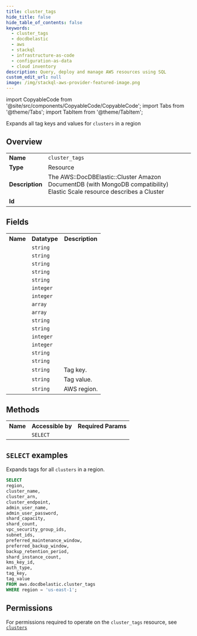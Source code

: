 ```yaml
---
title: cluster_tags
hide_title: false
hide_table_of_contents: false
keywords:
  - cluster_tags
  - docdbelastic
  - aws
  - stackql
  - infrastructure-as-code
  - configuration-as-data
  - cloud inventory
description: Query, deploy and manage AWS resources using SQL
custom_edit_url: null
image: /img/stackql-aws-provider-featured-image.png
---
```


import CopyableCode from '@site/src/components/CopyableCode/CopyableCode';
import Tabs from '@theme/Tabs';
import TabItem from '@theme/TabItem';

Expands all tag keys and values for <code>clusters</code> in a region

## Overview
<table>
<tbody>
<tr><td><b>Name</b></td><td><code>cluster_tags</code></td></tr>
<tr><td><b>Type</b></td><td>Resource</td></tr>
<tr><td><b>Description</b></td><td>The AWS::DocDBElastic::Cluster Amazon DocumentDB (with MongoDB compatibility) Elastic Scale resource describes a Cluster</td></tr>
<tr><td><b>Id</b></td><td><CopyableCode code="aws.docdbelastic.cluster_tags" /></td></tr>
</tbody>
</table>

## Fields
<table>
<tbody>
<tr><th>Name</th><th>Datatype</th><th>Description</th></tr><tr><td><CopyableCode code="cluster_name" /></td><td><code>string</code></td><td></td></tr>
<tr><td><CopyableCode code="cluster_arn" /></td><td><code>string</code></td><td></td></tr>
<tr><td><CopyableCode code="cluster_endpoint" /></td><td><code>string</code></td><td></td></tr>
<tr><td><CopyableCode code="admin_user_name" /></td><td><code>string</code></td><td></td></tr>
<tr><td><CopyableCode code="admin_user_password" /></td><td><code>string</code></td><td></td></tr>
<tr><td><CopyableCode code="shard_capacity" /></td><td><code>integer</code></td><td></td></tr>
<tr><td><CopyableCode code="shard_count" /></td><td><code>integer</code></td><td></td></tr>
<tr><td><CopyableCode code="vpc_security_group_ids" /></td><td><code>array</code></td><td></td></tr>
<tr><td><CopyableCode code="subnet_ids" /></td><td><code>array</code></td><td></td></tr>
<tr><td><CopyableCode code="preferred_maintenance_window" /></td><td><code>string</code></td><td></td></tr>
<tr><td><CopyableCode code="preferred_backup_window" /></td><td><code>string</code></td><td></td></tr>
<tr><td><CopyableCode code="backup_retention_period" /></td><td><code>integer</code></td><td></td></tr>
<tr><td><CopyableCode code="shard_instance_count" /></td><td><code>integer</code></td><td></td></tr>
<tr><td><CopyableCode code="kms_key_id" /></td><td><code>string</code></td><td></td></tr>
<tr><td><CopyableCode code="auth_type" /></td><td><code>string</code></td><td></td></tr>
<tr><td><CopyableCode code="tag_key" /></td><td><code>string</code></td><td>Tag key.</td></tr>
<tr><td><CopyableCode code="tag_value" /></td><td><code>string</code></td><td>Tag value.</td></tr>
<tr><td><CopyableCode code="region" /></td><td><code>string</code></td><td>AWS region.</td></tr>
</tbody>
</table>

## Methods

<table>
<tbody>
  <tr>
    <th>Name</th>
    <th>Accessible by</th>
    <th>Required Params</th>
  </tr>
  <tr>
    <td><CopyableCode code="list_resources" /></td>
    <td><code>SELECT</code></td>
    <td><CopyableCode code="region" /></td>
  </tr>
</tbody>
</table>

## `SELECT` examples
Expands tags for all <code>clusters</code> in a region.
```sql
SELECT
region,
cluster_name,
cluster_arn,
cluster_endpoint,
admin_user_name,
admin_user_password,
shard_capacity,
shard_count,
vpc_security_group_ids,
subnet_ids,
preferred_maintenance_window,
preferred_backup_window,
backup_retention_period,
shard_instance_count,
kms_key_id,
auth_type,
tag_key,
tag_value
FROM aws.docdbelastic.cluster_tags
WHERE region = 'us-east-1';
```


## Permissions

For permissions required to operate on the <code>cluster_tags</code> resource, see <a href="/services/docdbelastic/clusters/#permissions"><code>clusters</code></a>

